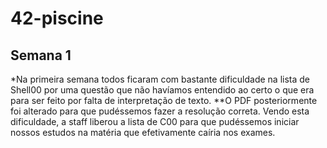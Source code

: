 # 42-piscine

## Semana 1

*Na primeira semana todos ficaram com bastante dificuldade na lista de Shell00 por uma questão que não havíamos entendido ao certo o que era para ser feito por falta de interpretação de texto. **O PDF posteriormente foi alterado para que pudéssemos fazer a resolução correta.
Vendo esta dificuldade, a staff liberou a lista de C00 para que pudéssemos iniciar nossos estudos na matéria que efetivamente caíria nos exames.
